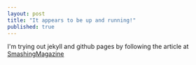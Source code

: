 ```yaml
---
layout: post
title: "It appears to be up and running!"
published: true
---
```


I'm trying out jekyll and github pages by following the article at [SmashingMagazine](http://www.smashingmagazine.com/2014/08/01/build-blog-jekyll-github-pages/ "Smashing magazine jekyll how-to")